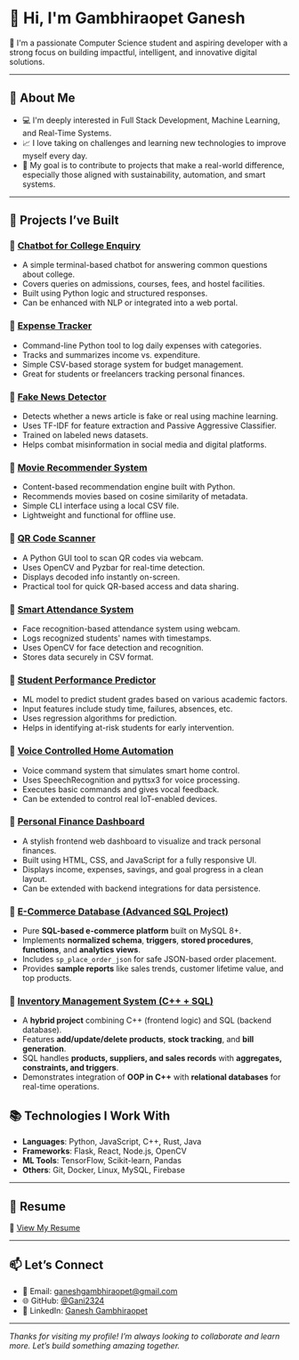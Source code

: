 # 👋 Hi, I'm Gambhiraopet Ganesh

🚀 I'm a passionate Computer Science student and aspiring developer with a strong focus on building impactful, intelligent, and innovative digital solutions.

---

## 🧠 About Me

- 💻 I'm deeply interested in Full Stack Development, Machine Learning, and Real-Time Systems.
- 📈 I love taking on challenges and learning new technologies to improve myself every day.
- 🎯 My goal is to contribute to projects that make a real-world difference, especially those aligned with sustainability, automation, and smart systems.

---

## 💼 Projects I’ve Built

### 🔹 [Chatbot for College Enquiry](#)
- A simple terminal-based chatbot for answering common questions about college.
- Covers queries on admissions, courses, fees, and hostel facilities.
- Built using Python logic and structured responses.
- Can be enhanced with NLP or integrated into a web portal.

### 🔹 [Expense Tracker](https://github.com/Gani2324/Expence_Tracker)
- Command-line Python tool to log daily expenses with categories.
- Tracks and summarizes income vs. expenditure.
- Simple CSV-based storage system for budget management.
- Great for students or freelancers tracking personal finances.

### 🔹 [Fake News Detector](https://github.com/Gani2324/Fake_News_Detector)
- Detects whether a news article is fake or real using machine learning.
- Uses TF-IDF for feature extraction and Passive Aggressive Classifier.
- Trained on labeled news datasets.
- Helps combat misinformation in social media and digital platforms.

### 🔹 [Movie Recommender System](https://github.com/Gani2324/Movie_Recommender)
- Content-based recommendation engine built with Python.
- Recommends movies based on cosine similarity of metadata.
- Simple CLI interface using a local CSV file.
- Lightweight and functional for offline use.

### 🔹 [QR Code Scanner](https://github.com/Gani2324/QR_Code_Scanner)
- A Python GUI tool to scan QR codes via webcam.
- Uses OpenCV and Pyzbar for real-time detection.
- Displays decoded info instantly on-screen.
- Practical tool for quick QR-based access and data sharing.

### 🔹 [Smart Attendance System](https://github.com/Gani2324/Smart_Attendance_System)
- Face recognition-based attendance system using webcam.
- Logs recognized students' names with timestamps.
- Uses OpenCV for face detection and recognition.
- Stores data securely in CSV format.

### 🔹 [Student Performance Predictor](https://github.com/Gani2324/Student_Performance_Predictor)
- ML model to predict student grades based on various academic factors.
- Input features include study time, failures, absences, etc.
- Uses regression algorithms for prediction.
- Helps in identifying at-risk students for early intervention.

### 🔹 [Voice Controlled Home Automation](https://github.com/Gani2324/Voice_Controlled_Home_Automation)
- Voice command system that simulates smart home control.
- Uses SpeechRecognition and pyttsx3 for voice processing.
- Executes basic commands and gives vocal feedback.
- Can be extended to control real IoT-enabled devices.

### 🔹 [Personal Finance Dashboard](https://github.com/Gani2324/Personal_Finanace_Dashboard)
- A stylish frontend web dashboard to visualize and track personal finances.
- Built using HTML, CSS, and JavaScript for a fully responsive UI.
- Displays income, expenses, savings, and goal progress in a clean layout.
- Can be extended with backend integrations for data persistence.

### 🔹 [E-Commerce Database (Advanced SQL Project)](https://github.com/Gani2324/E_Commerce_Database_)
- Pure **SQL-based e-commerce platform** built on MySQL 8+.  
- Implements **normalized schema**, **triggers**, **stored procedures**, **functions**, and **analytics views**.  
- Includes `sp_place_order_json` for safe JSON-based order placement.  
- Provides **sample reports** like sales trends, customer lifetime value, and top products.  

### 🔹 [Inventory Management System (C++ + SQL)](https://github.com/Gani2324/Inventory_Management_System_based_on_Cpp)
- A **hybrid project** combining C++ (frontend logic) and SQL (backend database).  
- Features **add/update/delete products**, **stock tracking**, and **bill generation**.  
- SQL handles **products, suppliers, and sales records** with **aggregates, constraints, and triggers**.  
- Demonstrates integration of **OOP in C++** with **relational databases** for real-time operations.  


## 📚 Technologies I Work With

- **Languages**: Python, JavaScript, C++, Rust, Java  
- **Frameworks**: Flask, React, Node.js, OpenCV  
- **ML Tools**: TensorFlow, Scikit-learn, Pandas  
- **Others**: Git, Docker, Linux, MySQL, Firebase  

---

## 📎 Resume

📄 [View My Resume](https://drive.google.com/file/d/1o8RvdWbGSiAA-bri7289kTwMIxLJgefY/view?usp=drive_link)

---

## 📫 Let’s Connect

- 📧 Email: ganeshgambhiraopet@gmail.com  
- 🌐 GitHub: [@Gani2324](https://github.com/Gani2324)  
- 💼 LinkedIn: [Ganesh Gambhiraopet](https://www.linkedin.com/in/ganesh-gambhiraopet-412100256/)

---

_Thanks for visiting my profile! I’m always looking to collaborate and learn more. Let’s build something amazing together._
